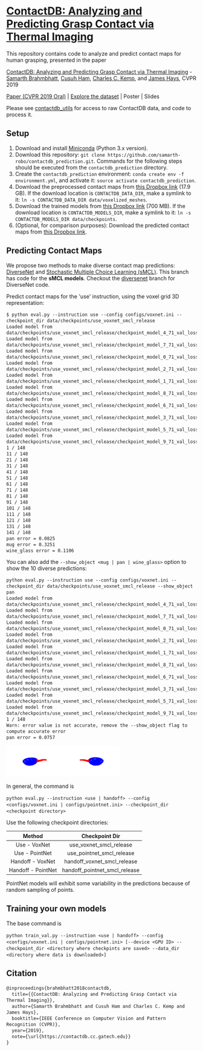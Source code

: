# [ContactDB: Analyzing and Predicting Grasp Contact via Thermal Imaging](https://contactdb.cc.gatech.edu)
This repository contains code to analyze and predict contact maps for human grasping, presented in the paper 

[ContactDB: Analyzing and Predicting Grasp Contact via Thermal Imaging](https://contactdb.cc.gatech.edu/) - [Samarth Brahmbhatt](https://samarth-robo.github.io/), [Cusuh Ham](https://cusuh.github.io/), [Charles C. Kemp](http://ckemp.bme.gatech.edu/), and [James Hays](https://www.cc.gatech.edu/~hays/), CVPR 2019

[Paper (CVPR 2019 Oral)](https://arxiv.org/abs/1904.06830) | [Explore the dataset](https://contactdb.cc.gatech.edu/contactdb_explorer.html) | Poster | Slides

Please see [contactdb_utils](https://github.com/samarth-robo/contactdb_utils) for access to raw ContactDB data, and code to process it.

## Setup
1. Download and install [Miniconda](https://docs.conda.io/en/latest/miniconda.html) (Python 3.x version).
2. Download this repository: `git clone https://github.com/samarth-robo/contactdb_prediction.git`. Commands for the following steps should be executed from the `contactdb_prediction` directory.
2. Create the `contactdb_prediction` environment: `conda create env -f environment.yml`, and activate it: `source activate contactdb_prediction`.
3. Download the preprocessed contact maps from [this Dropbox link](https://www.dropbox.com/sh/x5ivxw75tvf6tax/AADXw7KRWbH3eEofbbr6NQQga?dl=0) (17.9 GB). If the download location is `CONTACTDB_DATA_DIR`, make a symlink to it: `ln -s CONTACTDB_DATA_DIR data/voxelized_meshes`.
4. Download the trained models from [this Dropbox link](https://www.dropbox.com/sh/3kvyhin9030mdzo/AAC_eYOVAvXMRhsAJsDlL_soa?dl=0) (700 MB). If the download location is `CONTACTDB_MODELS_DIR`, make a symlink to it: `ln -s CONTACTDB_MODELS_DIR data/checkpoints`.
5. (Optional, for comparison purposes): Download the predicted contact maps from [this Dropbox link](https://www.dropbox.com/sh/zrpgtoycbik0iq3/AAAHMyzs9Lc2kH8UPZttRCmGa?dl=0).

## Predicting Contact Maps
We propose two methods to make diverse contact map predictions: [DiverseNet](http://openaccess.thecvf.com/content_cvpr_2018/papers/Firman_DiverseNet_When_One_CVPR_2018_paper.pdf) and [Stochastic Multiple Choice Learning (sMCL)](https://papers.nips.cc/paper/6270-stochastic-multiple-choice-learning-for-training-diverse-deep-ensembles). This branch has code for the **sMCL models**. Checkout the [diversenet](https://github.com/samarth-robo/contactdb_prediction/tree/diversenet) branch for DiverseNet code.

Predict contact maps for the 'use' instruction, using the voxel grid 3D representation:

```
$ python eval.py --instruction use --config configs/voxnet.ini --checkpoint_dir data/checkpoints/use_voxnet_smcl_release
Loaded model from data/checkpoints/use_voxnet_smcl_release/checkpoint_model_4_71_val_loss=0.06387464.pth
Loaded model from data/checkpoints/use_voxnet_smcl_release/checkpoint_model_7_71_val_loss=0.06387464.pth
Loaded model from data/checkpoints/use_voxnet_smcl_release/checkpoint_model_0_71_val_loss=0.06387464.pth
Loaded model from data/checkpoints/use_voxnet_smcl_release/checkpoint_model_2_71_val_loss=0.06387464.pth
Loaded model from data/checkpoints/use_voxnet_smcl_release/checkpoint_model_1_71_val_loss=0.06387464.pth
Loaded model from data/checkpoints/use_voxnet_smcl_release/checkpoint_model_8_71_val_loss=0.06387464.pth
Loaded model from data/checkpoints/use_voxnet_smcl_release/checkpoint_model_6_71_val_loss=0.06387464.pth
Loaded model from data/checkpoints/use_voxnet_smcl_release/checkpoint_model_3_71_val_loss=0.06387464.pth
Loaded model from data/checkpoints/use_voxnet_smcl_release/checkpoint_model_5_71_val_loss=0.06387464.pth
Loaded model from data/checkpoints/use_voxnet_smcl_release/checkpoint_model_9_71_val_loss=0.06387464.pth
1 / 148
11 / 148
21 / 148
31 / 148
41 / 148
51 / 148
61 / 148
71 / 148
81 / 148
91 / 148
101 / 148
111 / 148
121 / 148
131 / 148
141 / 148
pan error = 0.0825
mug error = 0.3251
wine_glass error = 0.1106
```

You can also add the `--show_object <mug | pan | wine_glass>` option to show the 10 diverse predictions:
```
python eval.py --instruction use --config configs/voxnet.ini --checkpoint_dir data/checkpoints/use_voxnet_smcl_release --show_object pan
Loaded model from data/checkpoints/use_voxnet_smcl_release/checkpoint_model_4_71_val_loss=0.06387464.pth
Loaded model from data/checkpoints/use_voxnet_smcl_release/checkpoint_model_7_71_val_loss=0.06387464.pth
Loaded model from data/checkpoints/use_voxnet_smcl_release/checkpoint_model_0_71_val_loss=0.06387464.pth
Loaded model from data/checkpoints/use_voxnet_smcl_release/checkpoint_model_2_71_val_loss=0.06387464.pth
Loaded model from data/checkpoints/use_voxnet_smcl_release/checkpoint_model_1_71_val_loss=0.06387464.pth
Loaded model from data/checkpoints/use_voxnet_smcl_release/checkpoint_model_8_71_val_loss=0.06387464.pth
Loaded model from data/checkpoints/use_voxnet_smcl_release/checkpoint_model_6_71_val_loss=0.06387464.pth
Loaded model from data/checkpoints/use_voxnet_smcl_release/checkpoint_model_3_71_val_loss=0.06387464.pth
Loaded model from data/checkpoints/use_voxnet_smcl_release/checkpoint_model_5_71_val_loss=0.06387464.pth
Loaded model from data/checkpoints/use_voxnet_smcl_release/checkpoint_model_9_71_val_loss=0.06387464.pth
1 / 148
Warn: error value is not accurate, remove the --show_object flag to compute accurate error
pan error = 0.0757
```
<img src="use_voxnet_smcl_pan_prediction0.png" width="150"><img src="use_voxnet_smcl_pan_prediction1.png" width="150">


In general, the command is

`python eval.py --instruction <use | handoff> --config <configs/voxnet.ini | configs/pointnet.ini> --checkpoint_dir <checkpoint directory>`

Use the following checkpoint directories:

|       Method       |           Checkpoint Dir      |
|:------------------:|:-----------------------------:|
|    Use - VoxNet    | use_voxnet_smcl_release       |
|   Use - PointNet   | use_pointnet_smcl_release     |
|  Handoff - VoxNet  | handoff_voxnet_smcl_release   |
| Handoff - PointNet | handoff_pointnet_smcl_release |

PointNet models will exhibit some variability in the predictions because of random sampling of points.

## Training your own models

The base command is

`python train_val.py --instruction <use | handoff> --config <configs/voxnet.ini | configs/pointnet.ini> [--device <GPU ID> --checkpoint_dir <directory where checkpints are saved> --data_dir <directory where data is downloaded>]`

## Citation
```
@inproceedings{brahmbhatt2018contactdb,
  title={{ContactDB: Analyzing and Predicting Grasp Contact via Thermal Imaging}},
  author={Samarth Brahmbhatt and Cusuh Ham and Charles C. Kemp and James Hays},
  booktitle={IEEE Conference on Computer Vision and Pattern Recognition (CVPR)},
  year={2019},
  note={\url{https://contactdb.cc.gatech.edu}}
}
```
